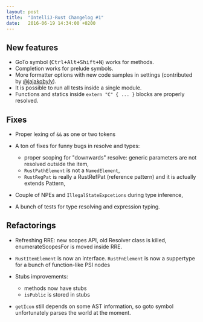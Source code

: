 ```yaml
---
layout: post
title:  "IntelliJ-Rust Changelog #1"
date:   2016-06-19 14:34:00 +0200
---
```

## New features

* GoTo symbol (<kbd>Ctrl+Alt+Shift+N</kbd>) works for methods.
* Completion works for prelude symbols.
* More formatter options with new code samples in settings (contributed by [@jajakobyly]).
* It is possible to run all tests inside a single module.
* Functions and statics inside `extern "C" { ... }` blocks are properly resolved.


## Fixes

* Proper lexing of `&&` as one or two tokens
* A ton of fixes for funny bugs in resolve and types:
  - proper scoping for "downwards" resolve: generic parameters are not resolved
    outside the item,
  - `RustPathElement` is not a `NamedElement`,
  - `RustRegPat` is really a RustRefPat (reference pattern) and it is actually
    extends Pattern,
* Couple of NPEs and `IllegalStateExpcetions` during type inference,

* A bunch of tests for type resolving and expression typing.


## Refactorings

* Refreshing RRE: new scopes API, old Resolver class is killed,
enumerateScopesFor is moved inside RRE.

* `RustItemElement` is now an interface.
`RustFnElement` is now a suppertype for a bunch of function-like PSI nodes

* Stubs improvements:
  - methods now have stubs
  - `isPublic` is stored in stubs

* `getIcon` still depends on some AST information, so goto symbol unfortunately
parses the world at the moment.

[@jajakobyly]: https://github.com/jajakobyly
